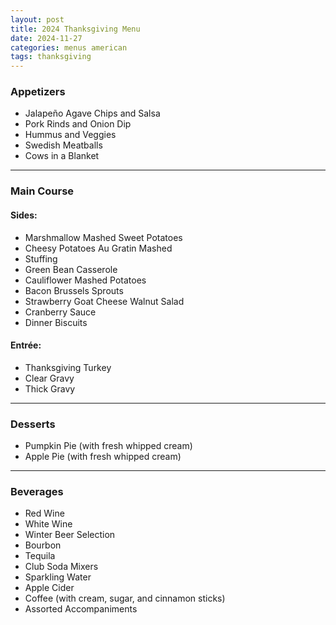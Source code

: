 ```yaml
---
layout: post
title: 2024 Thanksgiving Menu
date: 2024-11-27
categories: menus american
tags: thanksgiving
---
```


### Appetizers
- Jalapeño Agave Chips and Salsa
- Pork Rinds and Onion Dip
- Hummus and Veggies
- Swedish Meatballs
- Cows in a Blanket

---

### Main Course

#### Sides:
- Marshmallow Mashed Sweet Potatoes
- Cheesy Potatoes Au Gratin Mashed
- Stuffing
- Green Bean Casserole
- Cauliflower Mashed Potatoes
- Bacon Brussels Sprouts
- Strawberry Goat Cheese Walnut Salad
- Cranberry Sauce
- Dinner Biscuits

#### Entrée:
- Thanksgiving Turkey
- Clear Gravy
- Thick Gravy


---

### Desserts
- Pumpkin Pie (with fresh whipped cream)
- Apple Pie (with fresh whipped cream)

---

### Beverages
- Red Wine
- White Wine
- Winter Beer Selection
- Bourbon
- Tequila
- Club Soda Mixers
- Sparkling Water
- Apple Cider
- Coffee (with cream, sugar, and cinnamon sticks)
- Assorted Accompaniments

